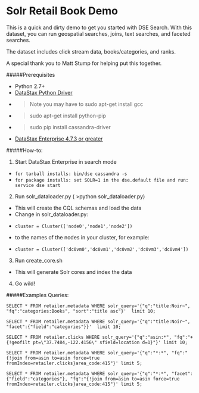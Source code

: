 # Solr Retail Book Demo
This is a quick and dirty demo to get you started with DSE Search. 
With this dataset, you can run geospatial searches, joins, text searches, and faceted searches. 

The dataset includes click stream data, books/categories, and ranks. 

A special thank you to Matt Stump for helping put this together.

#####Prerequisites 
* Python 2.7+
* [DataStax Python Driver](https://github.com/datastax/python-driver) 
* >Note you may have to sudo apt-get install gcc 
* >sudo apt-get install python-pip 
* >sudo pip install cassandra-driver 
* [DataStax Enterprise 4.7.3 or greater](https://www.datastax.com/downloads) 

#####How-to: 
1. Start DataStax Enterprise in search mode
  * ```for tarball installs: bin/dse cassandra -s```
  * ```for package installs: set SOLR=1 in the dse.default file and run: service dse start```
2. Run solr_dataloader.py ( >python solr_dataloader.py)
  * This will create the CQL schemas and load the data 
  * Change in solr_dataloader.py:
   *     cluster = Cluster(['node0','node1','node2'])
   * to the names of the nodes in your cluster, for example:
   *     cluster = Cluster(['dc0vm0','dc0vm1','dc0vm2','dc0vm3','dc0vm4'])
3. Run create_core.sh 
  * This will generate Solr cores and index the data
4. Go wild! 

#####Examples Queries: 

```
SELECT * FROM retailer.metadata WHERE solr_query='{"q":"title:Noir~", "fq":"categories:Books", "sort":"title asc"}'  limit 10;

SELECT * FROM retailer.metadata WHERE solr_query='{"q":"title:Noir~", "facet":{"field":"categories"}}'  limit 10;

SELECT * FROM retailer.clicks WHERE solr_query='{"q":"asin:*", "fq":"+{!geofilt pt=\"37.7484,-122.4156\" sfield=location d=1}"}' limit 10;

SELECT * FROM retailer.metadata WHERE solr_query='{"q":"*:*", "fq":"{!join from=asin to=asin force=true fromIndex=retailer.clicks}area_code:415"}' limit 5;

SELECT * FROM retailer.metadata WHERE solr_query='{"q":"*:*", "facet":{"field":"categories"}, "fq":"{!join from=asin to=asin force=true fromIndex=retailer.clicks}area_code:415"}' limit 5;
```
